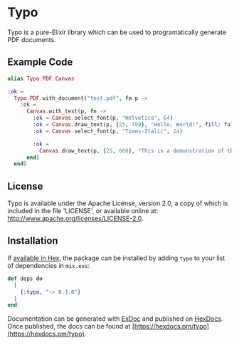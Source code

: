 # Typo

Typo is a pure-Elixir library which can be used to programatically generate
PDF documents.

## Example Code

```elixir
alias Typo.PDF.Canvas

:ok =
  Typo.PDF.with_document("test.pdf", fn p ->
    :ok =
      Canvas.with_text(p, fn ->
        :ok = Canvas.select_font(p, "Helvetica", 64)
        :ok = Canvas.draw_text(p, {25, 700}, "Hello, World!", fill: false, stroke: true)
        :ok = Canvas.select_font(p, "Times-Italic", 24)

        :ok =
          Canvas.draw_text(p, {25, 660}, "This is a demonstration of the Typo PDF Library.")
      end)
  end)
```

## License

Typo is available under the Apache License, version 2.0, a copy of which is included
in the file 'LICENSE', or available online at: http://www.apache.org/licenses/LICENSE-2.0.

## Installation

If [available in Hex](https://hex.pm/docs/publish), the package can be installed
by adding `typo` to your list of dependencies in `mix.exs`:

```elixir
def deps do
  [
    {:typo, "~> 0.1.0"}
  ]
end
```

Documentation can be generated with [ExDoc](https://github.com/elixir-lang/ex_doc)
and published on [HexDocs](https://hexdocs.pm). Once published, the docs can
be found at [https://hexdocs.pm/typo](https://hexdocs.pm/typo).

